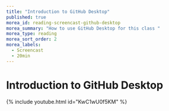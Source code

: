 ```yaml
---
title: "Introduction to GitHub Desktop"
published: true
morea_id: reading-screencast-github-desktop
morea_summary: "How to use GitHub Desktop for this class "
morea_type: reading
morea_sort_order: 2
morea_labels:
  - Screencast
  - 20min
---
```



# Introduction to GitHub Desktop
{% include youtube.html id="KwC1wU0f5KM" %}
